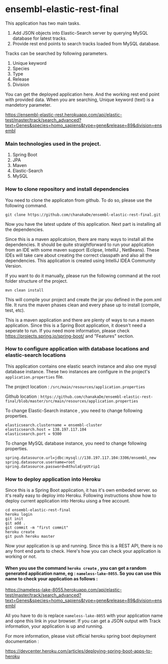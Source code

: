 # ensembl-elastic-rest-final

This application has two main tasks.

1. Add JSON objects into Elastic-Search server by querying MySQL database for latest tracks.
2. Provide rest end points to search tracks loaded from MySQL database.

Tracks can be searched by following parameters.

1. Unique keyword
2. Species
3. Type
4. Release
5. Division

You can get the deployed application here. And the working rest end point with provided data. When you are searching,
Unique keyword (text) is a mandetory parameter.

https://ensembl-elastic-rest.herokuapp.com/api/elastic-test/master/track/search_advanced?text=Genes&species=homo_sapiens&type=gene&release=89&division=ensembl

### Main technologies used in the project.

1. Spring Boot
2. JPA
3. Maven
4. Elastic-Search
5. MySQL

### How to clone repository and install dependencies

You need to clone the applicaton from github. To do so, please use the following command.
```
git clone https://github.com/chanakaDe/ensembl-elastic-rest-final.git
```
Now you have the latest update of this application. Next part is installing all the dependencies.

Since this is a maven applicatoion, there are many ways to install all the dependencies.
It should be quite straightforward to run your application from an IDE with some maven support (Eclipse, IntellIJ , NetBeans). These IDEs will take care about creating the correct classpath and also all the dependencies. This application is created using IntelliJ IDEA Community Version.

If you want to do it manually, please run the following command at the root folder structure of the project.
```
mvn clean install
```
This will compile your project and create the jar you defined in the pom.xml file. It runs the maven phases clean and every phase up to install (compile, test, etc).

This is a maven application and there are plenty of ways to run a maven application. Since this is a Spring Boot application, it doesn't need a seperate to run. If you need more information, please check https://projects.spring.io/spring-boot/ and "Features" section.

### How to configure application with database locations and elastic-search locations

This application contains one elastic search instance and also one mysql database instance. These two instances are configure in the project's `application.properties` file.

The project location : `/src/main/resources/application.properties`

Github location : `https://github.com/chanakaDe/ensembl-elastic-rest-final/blob/master/src/main/resources/application.properties`

To change Elastic-Search instance , you need to change following properties.
```
elasticsearch.clustername = ensembl-cluster
elasticsearch.host = 138.197.117.104
elasticsearch.port = 9300
```

To change MySQL database instance, you need to change following properties.
```
spring.datasource.url=jdbc:mysql://138.197.117.104:3306/ensembl_new
spring.datasource.username=root
spring.datasource.password=AthulaErpUtrip1
```

### How to deploy application into Heroku

Since this is a Spring Boot application, it has it's own embeded server. so it's really easy to deploy into Heroku.
Following instructions show how to deploy current application into Heroku uisng a free account.

```
cd ensembl-elastic-rest-final
heroku login
git init
git add .
git commit -m "first commit"
heroku create
git push heroku master
```

Now your application is up and running. Since this is a REST API, there is no any front end parts to check.
Here's how you can check your application is working or not.

#### When you use the command `heroku create` , you can get a random generated application name, eg : `nameless-lake-8055`. So you can use this name to check your application as follows : 

https://nameless-lake-8055.herokuapp.com/api/elastic-test/master/track/search_advanced?text=Genes&species=homo_sapiens&type=gene&release=89&division=ensembl

All you have to do is replace `nameless-lake-8055` with your application name and opne this link in your browser. If you can get a JSON output with Track information, your application is up and running.

For more information, please visit official heroku spring boot deployment documentation : 

https://devcenter.heroku.com/articles/deploying-spring-boot-apps-to-heroku
